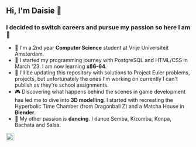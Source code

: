 ## Hi, I'm Daisie 👾

### I decided to switch careers and pursue my passion so here I am 🚀

- 🔭 I'm a 2nd year <strong>Computer Science</strong> student at Vrije Universiteit Amsterdam.
- 🌱 I started my programming journey with PostgreSQL and HTML/CSS in March '23. I am now learning <strong>x86-64</strong>.
- 🤖 I'll be updating this repository with solutions to Project Euler problems, projects, but unfortunately the ones I'm working on currently I can't publish as they're school assignments.  
- 🎮 Discovering what happens behind the scenes in game development has led me to dive into <strong>3D modelling</strong>. I started with recreating the Hyperbolic Time Chamber (from Dragonball Z) and a Matcha House in <strong>Blender</strong>.
- 💃 My other passion is <strong>dancing</strong>. I dance Semba, Kizomba, Konpa, Bachata and Salsa.

[<img align="left" alt="Sketchfab Logo" width="22px" src="https://cdn.jsdelivr.net/npm/simple-icons@v3/icons/sketchfab.svg" />][sketchfab]

[sketchfab]: https://sketchfab.com/daisiekbzr
